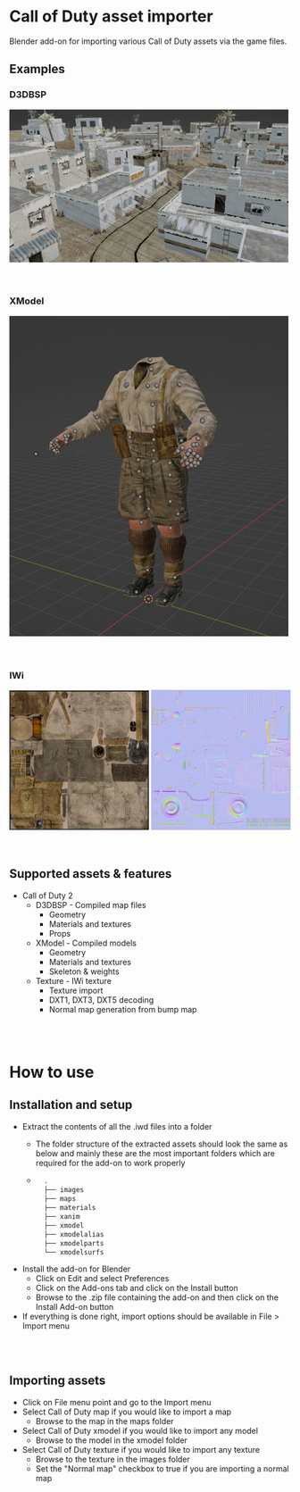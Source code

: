 # Call of Duty asset importer

Blender add-on for importing various Call of Duty assets via the game files.

## Examples
### D3DBSP
<img src="./examples/d3dbsp1.png?raw=true" width="500" height="auto"></img>
<br/>
<br/>
<br/>

### XModel
<img src="./examples/xmodel1.png?raw=true" width="500" height="auto"></img>
<br/>
<br/>
<br/>

### IWi
<img src="./examples/iwi1.png?raw=true" width="250" height="auto"></img>
<img src="./examples/iwi2.png?raw=true" width="250" height="auto"></img>
<br/>
<br/>
<br/>


## Supported assets & features
- Call of Duty 2
    - D3DBSP - Compiled map files
        - Geometry
        - Materials and textures
        - Props
    - XModel - Compiled models
        - Geometry
        - Materials and textures
        - Skeleton & weights
    - Texture - IWi texture
        - Texture import
        - DXT1, DXT3, DXT5 decoding
        - Normal map generation from bump map

<br/>
<br/>

# How to use
## Installation and setup
- Extract the contents of all the .iwd files into a folder
    - The folder structure  of the extracted assets should look the same as below and mainly these are the most  important folders which are required for the add-on to work properly

    - ```
        .
        ├── images
        ├── maps
        ├── materials
        ├── xanim
        ├── xmodel
        ├── xmodelalias
        ├── xmodelparts
        └── xmodelsurfs
        ```
- Install the add-on for Blender
    - Click on Edit and select Preferences
    - Click on the Add-ons tab and click on the Install button
    - Browse to the .zip file containing the add-on and then click on the Install Add-on button
- If everything is done right, import options should be available in File > Import menu

<br/>
<br/>

## Importing assets
- Click on File menu point and go to the Import menu
- Select Call of Duty map if you would like to import a map
    - Browse to the map in the maps folder
- Select Call of Duty xmodel if you would like to import any model
    - Browse to the model in the xmodel folder
- Select Call of Duty texture if you would like to import any texture
    - Browse to the texture in the images folder
    - Set the "Normal map" checkbox to true if you are importing a normal map


